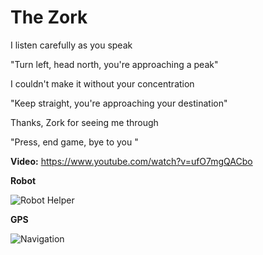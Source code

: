 # The Zork 

I listen carefully as you speak

"Turn left, head north, you're approaching a peak"

I couldn't make it without your concentration

"Keep straight, you're approaching your destination"

Thanks, Zork for seeing me through

"Press, end game, bye to you "

  
 **Video:** https://www.youtube.com/watch?v=ufO7mgQACbo

 **Robot**
 
 ![Robot Helper](https://ae01.alicdn.com/kf/Hdca527c136ff4f7fbf25938712e0be03R/Mini-Robot-Wireless-Bluetooth-Speakers-with-Power-Bank-Support-TF-AUX-Portable-Mp3-Stereo-Music-Player.jpg_350x350.jpg)<br>
 
 **GPS**
 
 ![Navigation](http://www.itfixtech.com/admin_sonika/image/2017-11-22-11-09-01google-maps-ilustracion.jpg)

